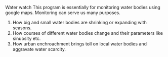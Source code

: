 Water watch
This program is essentially for monitoring water bodies using google maps. Monitoring can serve us many purposes. 
1) How big and small water bodies are shrinking or expanding with seasons. 
2) How courses of different water bodies change and their parameters like sinuosity etc.
3) How urban enchroachment brings toll on local water bodies and aggravate water scarcity. 

